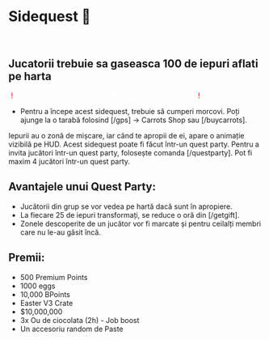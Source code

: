 # Sidequest 🐰 <br><br>

## Jucatorii trebuie sa gaseasca 100 de iepuri aflati pe harta

<p style="color: white;">
    (<span style="color: red;">!</span>)
    Side Quest-ul poate fi completat incepand cu nivel <b>1</b>.
    (<span style="color: red;">!</span>)
</p>

- Pentru a începe acest sidequest, trebuie să cumperi morcovi. Poți ajunge la o tarabă folosind [/gps] -> Carrots Shop sau [/buycarrots].

Iepurii au o zonă de mișcare, iar când te apropii de ei, apare o animație vizibilă pe HUD. Acest sidequest poate fi făcut într-un quest party. Pentru a invita jucători într-un quest party, folosește comanda [/questparty]. Pot fi maxim 4 jucători într-un quest party.

## Avantajele unui Quest Party:
- Jucătorii din grup se vor vedea pe hartă dacă sunt în apropiere.
- La fiecare 25 de iepuri transformați, se reduce o oră din [/getgift].
- Zonele descoperite de un jucător vor fi marcate și pentru ceilalți membri care nu le-au găsit încă.

## Premii:
- 500 Premium Points
- 1000 eggs
- 10,000 BPoints
- Easter V3 Crate
- $10,000,000
- 3x Ou de ciocolata (2h) - Job boost
- Un accesoriu random de Paste



